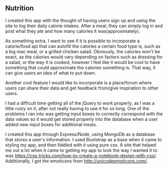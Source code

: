 <h2> Nutrition </h2>

I created this app with the thought of having users sign up and using the site to log their daily calorie intakes. After a meal, they can simply log in and post what they ate and how many calories it was(approximately).

As something extra, I want to see if it is possible to incorporate a calorie/food api that can autofill the calories a certain food type is, such as a big mac meal, or a grilled chicken salad. Obviously, the calories won't be exact, as the calories would vary depending on factors such as dressing for a salad, or the way it is cooked, however I feel like it would be cool to have something that could approximate the calories something is. That way, it can give users an idea of what to put down.

Another cool feature I would like to incorporate is a place/forum where users can share their data and get feedback from/give inspiration to other users.

I had a difficult time getting all of the jQuery to work properly, as I was a little rusty on it, after not really having to use it for so long. One of the problems I ran into was getting input boxes to correctly correspond with the data values so it would get stored properly into the database when a user added new input boxes for additional meals.

I created this app through Express/Node, using MongoDb as a database that stores a user's information. I used Bootstrap as a base when it came to styling my app, and then fiddled with it using pure css. A site that helped me out a lot when it came to getting my app to look the way I wanted it to was https://css-tricks.com/how-to-create-a-notebook-design-with-css/. Additionally, I got the emoticons from http://unicodeemoticons.com/.
